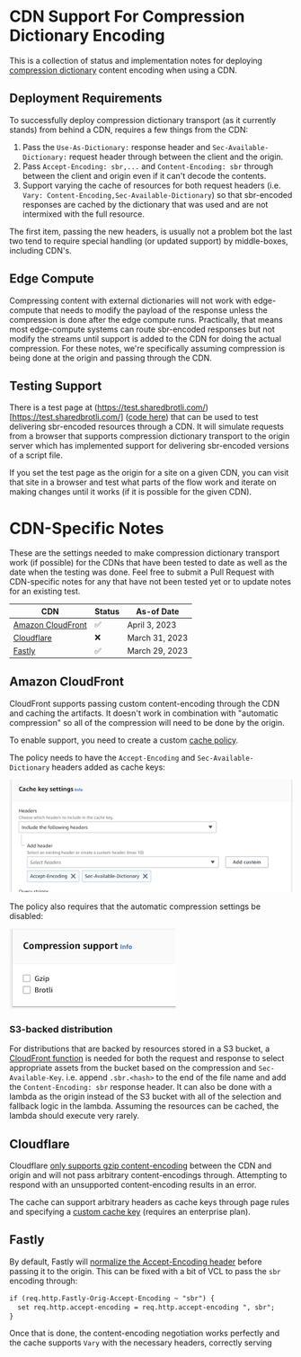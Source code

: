 # CDN Support For Compression Dictionary Encoding
This is a collection of status and implementation notes for deploying [compression dictionary](https://github.com/WICG/compression-dictionary-transport) content encoding when using a CDN.

## Deployment Requirements
To successfully deploy compression dictionary transport (as it currently stands) from behind a CDN, requires a few things from the CDN:

1. Pass the `Use-As-Dictionary:` response header and `Sec-Available-Dictionary:` request header through between the client and the origin.
1. Pass `Accept-Encoding: sbr,...` and `Content-Encoding: sbr` through between the client and origin even if it can't decode the contents.
1. Support varying the cache of resources for both request headers (i.e. `Vary: Content-Encoding,Sec-Available-Dictionary`) so that sbr-encoded responses are cached by the dictionary that was used and are not intermixed with the full resource.

The first item, passing the new headers, is usually not a problem bot the last two tend to require special handling (or updated support) by middle-boxes, including CDN's.

## Edge Compute
Compressing content with external dictionaries will not work with edge-compute that needs to modify the payload of the response unless the compression is done after the edge compute runs. Practically, that means most edge-compute systems can route sbr-encoded responses but not modify the streams until support is added to the CDN for doing the actual compression. For these notes, we're specifically assuming compression is being done at the origin and passing through the CDN.

## Testing Support
There is a test page at (https://test.sharedbrotli.com/)[https://test.sharedbrotli.com/] ([code here](https://github.com/pmeenan/shared-brotli-test)) that can be used to test delivering sbr-encoded resources through a CDN. It will simulate requests from a browser that supports compression dictionary transport to the origin server which has implemented support for delivering sbr-encoded versions of a script file.

If you set the test page as the origin for a site on a given CDN, you can visit that site in a browser and test what parts of the flow work and iterate on making changes until it works (if it is possible for the given CDN).

# CDN-Specific Notes
These are the settings needed to make compression dictionary transport work (if possible) for the CDNs that have been tested to date as well as the date when the testing was done. Feel free to submit a Pull Request with CDN-specific notes for any that have not been tested yet or to update notes for an existing test.

|CDN|Status|As-of Date|
| --- | ------ | ----- |
| [Amazon CloudFront](#amazon-cloudfront) | :white_check_mark: | April 3, 2023 |
| [Cloudflare](#cloudflare) |  :x: | March 31, 2023 |
| [Fastly](#fastly) |  :white_check_mark: | March 29, 2023 |

## Amazon CloudFront
CloudFront supports passing custom content-encoding through the CDN and caching the artifacts. It doesn't work in combination with "automatic compression" so all of the compression will need to be done by the origin.

To enable support, you need to create a custom [cache policy](https://docs.aws.amazon.com/AmazonCloudFront/latest/DeveloperGuide/controlling-the-cache-key.html#cache-key-create-cache-policy).

The policy needs to have the `Accept-Encoding` and `Sec-Available-Dictionary` headers added as cache keys:

![CloudFront cache keys](images/cloudfront-headers.png)

The policy also requires that the automatic compression settings be disabled:

![Cloudfront compression settings](images/cloudfront-compression.png)

### S3-backed distribution
For distributions that are backed by resources stored in a S3 bucket, a [CloudFront function](https://docs.aws.amazon.com/AmazonCloudFront/latest/DeveloperGuide/cloudfront-functions.html) is needed for both the request and response to select appropriate assets from the bucket based on the compression and `Sec-Available-Key`. i.e. append `.sbr.<hash>` to the end of the file name and add the `Content-Encoding: sbr` response header.  It can also be done with a lambda as the origin instead of the S3 bucket with all of the selection and fallback logic in the lambda. Assuming the resources can be cached, the lambda should execute very rarely.

## Cloudflare
Cloudflare [only supports gzip content-encoding](https://developers.cloudflare.com/support/speed/optimization-file-size/what-will-cloudflare-compress/#does-cloudflare-compress-resources) between the CDN and origin and will not pass arbitrary content-encodings through. Attempting to respond with an unsupported content-encoding results in an error.

The cache can support arbitrary headers as cache keys through page rules and specifying a [custom cache key](https://developers.cloudflare.com/cache/how-to/create-cache-keys/) (requires an enterprise plan).

## Fastly
By default, Fastly will [normalize the Accept-Encoding header](https://developer.fastly.com/reference/http/http-headers/Accept-Encoding/#normalization) before passing it to the origin. This can be fixed with a bit of VCL to pass the `sbr` encoding through:

```
if (req.http.Fastly-Orig-Accept-Encoding ~ "sbr") {
  set req.http.accept-encoding = req.http.accept-encoding ", sbr";
}
```

Once that is done, the content-encoding negotiation works perfectly and the cache supports `Vary` with the necessary headers, correctly serving 